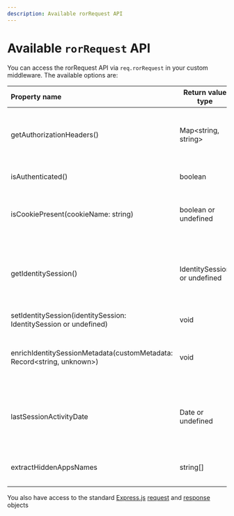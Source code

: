 ```yaml
---
description: Available rorRequest API
---
```


# Available `rorRequest` API

You can access the rorRequest API via `req.rorRequest` in your custom middleware. The available options are:

| Property name                                                          | Return value type            | Example return value                                                         | Description                                                                    |
|:-----------------------------------------------------------------------|------------------------------|------------------------------------------------------------------------------|--------------------------------------------------------------------------------|
| getAuthorizationHeaders()                                              | Map<string, string>          | Map(2) {'authorization' => 'Basic BWRtaW46ZGV2', 'cookie' => 'cookie value'} | Get headers using in the authorization                                         |
| isAuthenticated()                                                      | boolean                      | true                                                                         | Check if the session is authenticated                                          |
| isCookiePresent(cookieName: string)                                    | boolean or undefined         | true                                                                         | Check if the specific cookie is presented in the request                       |
| getIdentitySession()                                                   | IdentitySession or undefined | Check User Session identity section                                          | Get the session identity (check the information below, for the exact response) |
| setIdentitySession(identitySession: IdentitySession or undefined)      | void                         | -                                                                            | Set the new session                                                            |
| enrichIdentitySessionMetadata(customMetadata: Record<string, unknown>) | void                         | -                                                                            | Enrich existing user session by the additional custom metadata                 |
| lastSessionActivityDate                                                | Date or undefined            | 2023-03-23T19:50:37.932Z                                                     | Date of the last session activity. Using in the context of a session timeout   |
| extractHiddenAppsNames                                                 | string[]                     | [ 'Enterprise Search, Overview', 'Observability' ]                           | List of all hidden apps for specific users                                     |

You also have access to the standard [Express.js](https://expressjs.com) [request](https://expressjs.com/en/api.html#req) and [response](https://expressjs.com/en/api.html#res) objects
